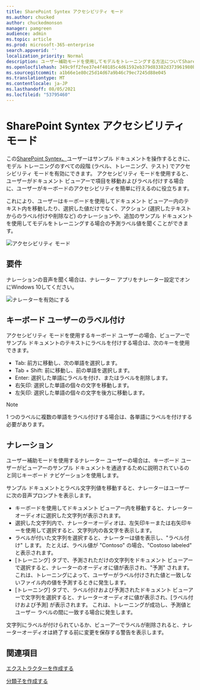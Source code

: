 ```yaml
---
title: SharePoint Syntex アクセシビリティ モード
ms.author: chucked
author: chuckedmonson
manager: pamgreen
audience: admin
ms.topic: article
ms.prod: microsoft-365-enterprise
search.appverid: ''
localization_priority: Normal
description: ユーザー補助モードを使用してモデルをトレーニングする方法についてSharePoint Syntex。
ms.openlocfilehash: 349c9ff2fee37e4f40185c4d61592eb379d83382d373961980bfb615db7040c3
ms.sourcegitcommit: a1b66e1e80c25d14d67a9b46c79ec7245d88e045
ms.translationtype: MT
ms.contentlocale: ja-JP
ms.lasthandoff: 08/05/2021
ms.locfileid: "53795460"
---
```

# <a name="sharepoint-syntex-accessibility-mode"></a>SharePoint Syntex アクセシビリティ モード

この[SharePoint Syntex、](index.md)ユーザーはサンプル ドキュメントを操作するときに、モデル トレーニングのすべての段階 (ラベル、トレーニング、テスト) でアクセシビリティ モードを有効にできます。 アクセシビリティ モードを使用すると、ユーザーがドキュメント ビューアーで項目を移動およびラベル付けする場合に、ユーザーがキーボードのアクセシビリティを簡単に行えるのに役立ちます。

これにより、ユーザーはキーボードを使用してドキュメント ビューアー内のテキスト内を移動したり、選択した値だけでなく、アクション (選択したテキストからのラベル付けや削除など) のナレーションや、追加のサンプル ドキュメントを使用してモデルをトレーニングする場合の予測ラベル値を聞くことができます。 


![アクセシビリティ モード](../media/content-understanding/accessibility-mode.png)

## <a name="requirements"></a>要件

ナレーションの音声を聞く場合は、ナレーター アプリを[](https://support.microsoft.com/windows/complete-guide-to-narrator-e4397a0d-ef4f-b386-d8ae-c172f109bdb1)ナレーター設定でオンにWindows 10してください。

![ナレーターを有効にする](../media/content-understanding/narrator-settings.png)

## <a name="labeling-for-keyboard-users"></a>キーボード ユーザーのラベル付け

アクセシビリティ モードを使用するキーボード ユーザーの場合、ビューアーでサンプル ドキュメントのテキストにラベルを付けする場合は、次のキーを使用できます。

- Tab: 前方に移動し、次の単語を選択します。
- Tab + Shift: 前に移動し、前の単語を選択します。
- Enter: 選択した単語にラベルを付け、またはラベルを削除します。
- 右矢印: 選択した単語の個々の文字を移動します。
- 左矢印: 選択した単語の個々の文字を後方に移動します。

> [!NOTE]
> 1 つのラベルに複数の単語をラベル付けする場合は、各単語にラベルを付けする必要があります。


## <a name="narration"></a>ナレーション

ユーザー補助モードを使用するナレーター ユーザーの場合は、キーボード ユーザーがビューアーのサンプル ドキュメントを通過するために説明されているのと同じキーボード ナビゲーションを使用します。

サンプル ドキュメントとラベル文字列値を移動すると、ナレーターはユーザーに次の音声プロンプトを表示します。

- キーボードを使用してドキュメント ビューアー内を移動すると、ナレーターオーディオに選択した文字列が表示されます。
- 選択した文字列内で、ナレーターオーディオは、左矢印キーまたは右矢印キーを使用して選択すると、文字列内の各文字を表示します。
- ラベルが付いた文字列を選択すると、ナレーターは値を表示し、"ラベル付け" します。  たとえば、ラベル値が "Contoso" の場合、"Costoso labeled" と表示されます。 
- [トレーニング] タブで、予測されただけの文字列をドキュメント ビューアーで選択すると、ナレーターのオーディオに値が表示され、"予測" されます。 これは、トレーニングによって、ユーザーがラベル付けされた値と一致しないファイル内の値を予測するときに発生します。
- [トレーニング] タブで、ラベル付けおよび予測されたドキュメント ビューアーで文字列を選択すると、ナレーターオーディオに値が表示され、[ラベル付けおよび予測] が表示されます。 これは、トレーニングが成功し、予測値とユーザー ラベルの間に一致する場合に発生します。

文字列にラベルが付けられているか、ビューアーでラベルが削除されると、ナレーターオーディオは終了する前に変更を保存する警告を表示します。

## <a name="see-also"></a>関連項目

[エクストラクターを作成する](create-an-extractor.md)

[分類子を作成する](create-a-classifier.md)










 


  
  



